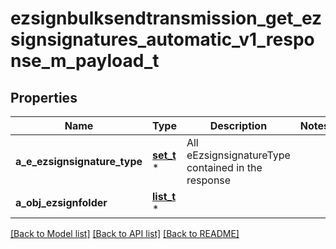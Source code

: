 # ezsignbulksendtransmission_get_ezsignsignatures_automatic_v1_response_m_payload_t

## Properties
Name | Type | Description | Notes
------------ | ------------- | ------------- | -------------
**a_e_ezsignsignature_type** | [**set_t**](field_e_ezsignsignature_type.md) \* | All eEzsignsignatureType contained in the response | 
**a_obj_ezsignfolder** | [**list_t**](custom_ezsignfolder_ezsignsignatures_automatic_response.md) \* |  | 

[[Back to Model list]](../README.md#documentation-for-models) [[Back to API list]](../README.md#documentation-for-api-endpoints) [[Back to README]](../README.md)


